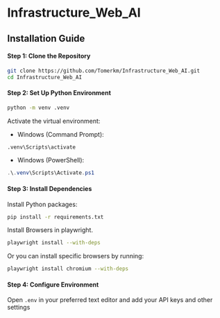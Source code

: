# Infrastructure_Web_AI

## Installation Guide
#### Step 1: Clone the Repository
```bash
git clone https://github.com/Tomerkm/Infrastructure_Web_AI.git
cd Infrastructure_Web_AI
```

#### Step 2: Set Up Python Environment

```bash
python -m venv .venv
```

Activate the virtual environment:
- Windows (Command Prompt):
```cmd
.venv\Scripts\activate
```
- Windows (PowerShell):
```powershell
.\.venv\Scripts\Activate.ps1
```

#### Step 3: Install Dependencies
Install Python packages:
```bash
pip install -r requirements.txt
```

Install Browsers in playwright. 
```bash
playwright install --with-deps
```
Or you can install specific browsers by running:
```bash
playwright install chromium --with-deps
```



#### Step 4: Configure Environment
Open `.env` in your preferred text editor and add your API keys and other settings




